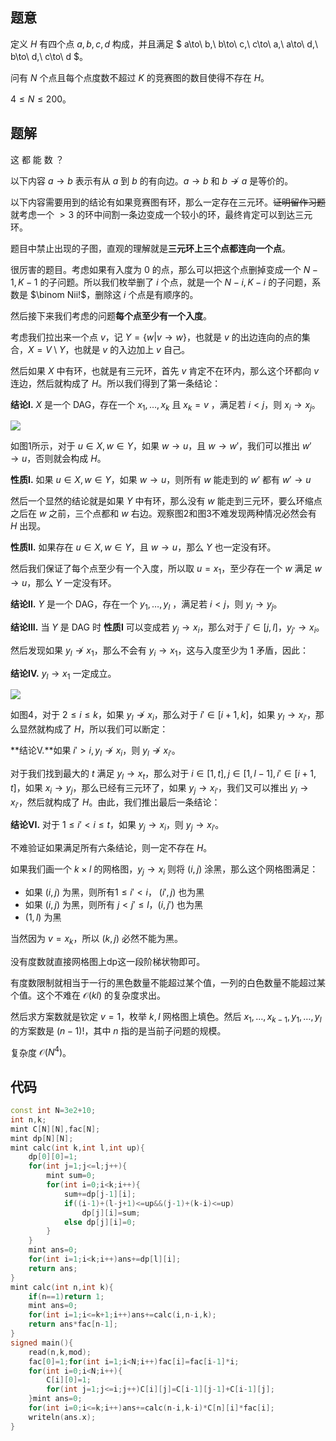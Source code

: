 ## 题意

定义 $H$ 有四个点 $a,b,c,d$ 构成，并且满足 $ a\to\ b,\ b\to\ c,\ c\to\ a,\ a\to\ d,\ b\to\ d,\ c\to\ d $。

问有 $N$ 个点且每个点度数不超过 $K$ 的竞赛图的数目使得不存在 $H$。

$4\le N\le200$。

## 题解

这 都 能 数 ？

以下内容 $a\to b$ 表示有从 $a$ 到 $b$ 的有向边。$a\to b$ 和 $b\not\to a$ 是等价的。

以下内容需要用到的结论有如果竞赛图有环，那么一定存在三元环。~~证明留作习题~~ 就考虑一个 $>3$ 的环中间割一条边变成一个较小的环，最终肯定可以到达三元环。

题目中禁止出现的子图，直观的理解就是**三元环上三个点都连向一个点**。

很厉害的题目。考虑如果有入度为 $0$ 的点，那么可以把这个点删掉变成一个 $N-1,K-1$ 的子问题。所以我们枚举删了 $i$ 个点，就是一个 $N-i,K-i$ 的子问题，系数是 $\binom Nii!$，删除这 $i$ 个点是有顺序的。

然后接下来我们考虑的问题**每个点至少有一个入度**。

考虑我们拉出来一个点 $v$，记 $Y=\{w|v\to w\}$，也就是 $v$ 的出边连向的点的集合，$X=V\setminus Y$，也就是 $v$ 的入边加上 $v$ 自己。

然后如果 $X$ 中有环，也就是有三元环，首先 $v$ 肯定不在环内，那么这个环都向 $v$ 连边，然后就构成了 $H$。所以我们得到了第一条结论：

**结论$\mathrm I.$** $X$ 是一个 DAG，存在一个 $x_1,\dots,x_k$ 且 $x_k=v$ ，满足若 $i<j$，则 $x_i\to x_j$。

![](https://cdn.luogu.com.cn/upload/image_hosting/ml6rmrcb.png)

如图1所示，对于 $u\in X,w\in Y$，如果 $w\to u$，且 $w\to w'$，我们可以推出 $w'\to u$，否则就会构成 $H$。

**性质$\mathrm I.$** 如果 $u\in X,w\in Y$，如果 $w\to u$，则所有 $w$ 能走到的 $w'$ 都有 $w'\to u$

然后一个显然的结论就是如果 $Y$ 中有环，那么没有 $w$ 能走到三元环，要么环缩点之后在 $w$ 之前，三个点都和 $w$ 右边。观察图2和图3不难发现两种情况必然会有 $H$ 出现。

**性质$\mathrm {II}.$** 如果存在 $u\in X,w\in Y$，且 $w\to u$，那么 $Y$ 也一定没有环。

然后我们保证了每个点至少有一个入度，所以取 $u=x_1$，至少存在一个 $w$ 满足 $w\to u$，那么 $Y$ 一定没有环。

**结论$\mathrm {II}.$** $Y$ 是一个 DAG，存在一个 $y_1,\dots,y_l$ ，满足若 $i<j$，则 $y_i\to y_j$。

**结论$\mathrm {III}.$** 当 $Y$ 是 DAG 时 **性质$\mathrm I$** 可以变成若 $y_j\to x_i$，那么对于 $j'\in[j,l]$，$y_{j'}\to x_i$。

然后发现如果 $y_l\not\to x_1$，那么不会有 $y_i\to x_1$，这与入度至少为 $1$ 矛盾，因此：

**结论$\mathrm {IV}.$** $y_l\to x_1$ 一定成立。

![](https://cdn.luogu.com.cn/upload/image_hosting/71oo7fsh.png)

如图4，对于 $2\le i\le k$，如果  $y_l\not\to x_i$，那么对于 $i'\in[i+1,k]$，如果 $y_l\to x_{i'}$，那么显然就构成了 $H$，所以我们可以断定：

**结论$\mathrm V.$**如果 $i'>i,y_l\not\to x_i$，则 $y_l\not\to x_{i'}$。

对于我们找到最大的 $t$ 满足 $y_l\to x_t$，那么对于 $i\in [1,t],j\in[1,l-1],i'\in[i+1,t]$，如果 $x_i\to y_j$，那么已经有三元环了，如果 $y_j\to x_{i'}$，我们又可以推出 $y_l\to x_{i'}$，然后就构成了 $H$。由此，我们推出最后一条结论：

**结论$\mathrm {VI}.$** 对于 $1\le i'<i\le t$，如果 $y_j\to x_i$，则 $y_j\to x_{i'}$。

不难验证如果满足所有六条结论，则一定不存在 $H$。

如果我们画一个 $k\times l$ 的网格图，$y_j\to x_i$ 则将 $(i,j)$ 涂黑，那么这个网格图满足：

- 如果 $(i,j)$ 为黑，则所有$1\le i'< i$， $(i',j)$ 也为黑
- 如果 $(i,j)$ 为黑，则所有 $j<j'\le l$，$(i,j')$ 也为黑
- $(1,l)$ 为黑

当然因为 $v=x_k$，所以 $(k,j)$ 必然不能为黑。

没有度数就直接网格图上dp这一段阶梯状物即可。

有度数限制就相当于一行的黑色数量不能超过某个值，一列的白色数量不能超过某个值。这个不难在 $\mathcal O(kl)$ 的复杂度求出。

然后求方案数就是钦定 $v=1$，枚举 $k,l$ 网格图上填色。然后 $x_1,\dots,x_{k-1},y_1,\dots,y_l$ 的方案数是 $(n-1)!$，其中 $n$ 指的是当前子问题的规模。

复杂度 $\mathcal O(N^4)$。

## 代码
```cpp
const int N=3e2+10;
int n,k;
mint C[N][N],fac[N];
mint dp[N][N];
mint calc(int k,int l,int up){
	dp[0][0]=1;
	for(int j=1;j<=l;j++){
		mint sum=0;
		for(int i=0;i<k;i++){
			sum+=dp[j-1][i];
			if((i-1)+(l-j+1)<=up&&(j-1)+(k-i)<=up)
				dp[j][i]=sum;
			else dp[j][i]=0;
		}
	}
	mint ans=0;
	for(int i=1;i<k;i++)ans+=dp[l][i];
	return ans;
}
mint calc(int n,int k){
	if(n==1)return 1;
	mint ans=0;
	for(int i=1;i<=k+1;i++)ans+=calc(i,n-i,k);
	return ans*fac[n-1];
}
signed main(){
	read(n,k,mod);
	fac[0]=1;for(int i=1;i<N;i++)fac[i]=fac[i-1]*i;
	for(int i=0;i<N;i++){
		C[i][0]=1;
		for(int j=1;j<=i;j++)C[i][j]=C[i-1][j-1]+C[i-1][j];
	}mint ans=0;
	for(int i=0;i<=k;i++)ans+=calc(n-i,k-i)*C[n][i]*fac[i];
	writeln(ans.x);
}
```